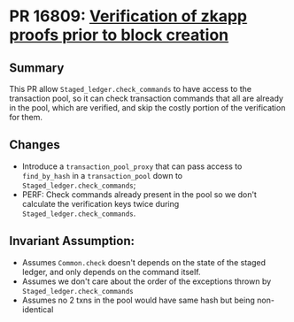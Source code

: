 # PR 16809: [Verification of zkapp proofs prior to block creation](https://www.notion.so/o1labs/Verification-of-zkapp-proofs-prior-to-block-creation-196e79b1f910807aa8aef723c135375a)

## Summary

This PR allow `Staged_ledger.check_commands` to have access to the transaction pool, so it can check transaction commands that all are already in the pool, which are verified, and skip the costly portion of the verification for them.

## Changes
- Introduce a `transaction_pool_proxy` that can pass access to `find_by_hash` in a `transaction_pool` down to `Staged_ledger.check_commands`;
- PERF: Check commands already present in the pool so we don't calculate the verification keys twice during `Staged_ledger.check_commands`.

## Invariant Assumption:
- Assumes `Common.check` doesn't depends on the state of the staged ledger, and only depends on the command itself.
- Assumes we don't care about the order of the exceptions thrown by `Staged_ledger.check_commands`
- Assumes no 2 txns in the pool would have same hash but being non-identical

